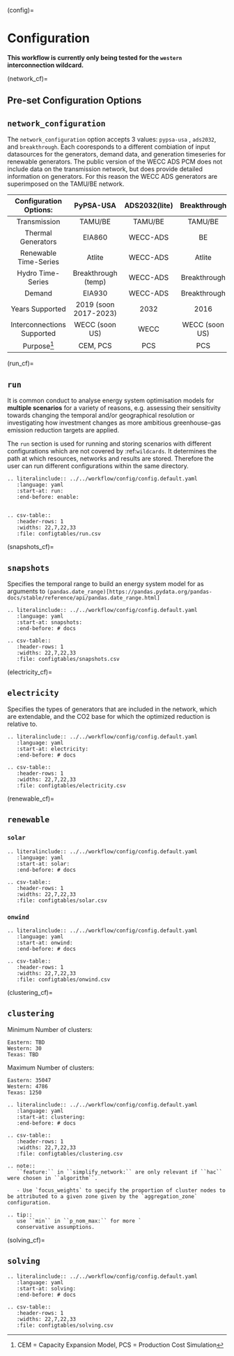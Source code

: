 (config)=
# Configuration 

**This workflow is currently only being tested for the `western` interconnection wildcard.**

(network_cf)=
## Pre-set Configuration Options

## ``network_configuration``

The `network_configuration` option accepts 3 values: `pypsa-usa` , `ads2032`, and `breakthrough`. Each cooresponds to a different combiation of input datasources for the generators, demand data, and generation timeseries for renewable generators. The public version of the WECC ADS PCM does not include data on the transmission network, but does provide detailed information on generators. For this reason the WECC ADS generators are superimposed on the TAMU/BE network.

| Configuration Options: | PyPSA-USA | ADS2032(lite) | Breakthrough |
|:----------:|:----------:|:----------:|:----------:|
| Transmission | TAMU/BE | TAMU/BE | TAMU/BE |
| Thermal Generators | EIA860 | WECC-ADS | BE |
| Renewable Time-Series | Atlite | WECC-ADS | Atlite |
| Hydro Time-Series | Breakthrough (temp) | WECC-ADS | Breakthrough |
| Demand | EIA930 | WECC-ADS | Breakthrough |
| Years Supported | 2019 (soon 2017-2023) | 2032 | 2016 |
| Interconnections Supported | WECC (soon US) | WECC | WECC (soon US)|
| Purpose[^+] | CEM, PCS | PCS | PCS |

[^+]: CEM = Capacity Expansion Model, PCS = Production Cost Simulation


(run_cf)=
## ``run``

It is common conduct to analyse energy system optimisation models for **multiple scenarios** for a variety of reasons,
e.g. assessing their sensitivity towards changing the temporal and/or geographical resolution or investigating how
investment changes as more ambitious greenhouse-gas emission reduction targets are applied.

The ``run`` section is used for running and storing scenarios with different configurations which are not covered by :ref:`wildcards`. It determines the path at which resources, networks and results are stored. Therefore the user can run different configurations within the same directory.

```{eval-rst}  
.. literalinclude:: ../../workflow/config/config.default.yaml
   :language: yaml
   :start-at: run:
   :end-before: enable:


.. csv-table::
   :header-rows: 1
   :widths: 22,7,22,33
   :file: configtables/run.csv
```

(snapshots_cf)=
## ``snapshots``

Specifies the temporal range to build an energy system model for as arguments to `(pandas.date_range)[https://pandas.pydata.org/pandas-docs/stable/reference/api/pandas.date_range.html]`

```{eval-rst}  
.. literalinclude:: ../../workflow/config/config.default.yaml
   :language: yaml
   :start-at: snapshots:
   :end-before: # docs

.. csv-table::
   :header-rows: 1
   :widths: 22,7,22,33
   :file: configtables/snapshots.csv
```


(electricity_cf)=
## ``electricity``

Specifies the types of generators that are included in the network, which are extendable, and the CO2 base for which the optimized reduction is relative to.

```{eval-rst}  
.. literalinclude:: ../../workflow/config/config.default.yaml
   :language: yaml
   :start-at: electricity:
   :end-before: # docs

.. csv-table::
   :header-rows: 1
   :widths: 22,7,22,33
   :file: configtables/electricity.csv
```

(renewable_cf)=
## ``renewable``
### ``solar``
```{eval-rst}  
.. literalinclude:: ../../workflow/config/config.default.yaml
   :language: yaml
   :start-at: solar:
   :end-before: # docs

.. csv-table::
   :header-rows: 1
   :widths: 22,7,22,33
   :file: configtables/solar.csv
```

### ``onwind``
```{eval-rst}  
.. literalinclude:: ../../workflow/config/config.default.yaml
   :language: yaml
   :start-at: onwind:
   :end-before: # docs

.. csv-table::
   :header-rows: 1
   :widths: 22,7,22,33
   :file: configtables/onwind.csv
```

(clustering_cf)=
## ``clustering``

Minimum Number of clusters:
```
Eastern: TBD
Western: 30
Texas: TBD
```

Maximum Number of clusters:
```
Eastern: 35047
Western: 4786
Texas: 1250
```

```{eval-rst}  
.. literalinclude:: ../../workflow/config/config.default.yaml
   :language: yaml
   :start-at: clustering:
   :end-before: # docs

.. csv-table::
   :header-rows: 1
   :widths: 22,7,22,33
   :file: configtables/clustering.csv

.. note::
   ``feature:`` in ``simplify_network:`` are only relevant if ``hac`` were chosen in ``algorithm``.
   
   - Use `focus_weights` to specify the proportion of cluster nodes to be attributed to a given zone given by the `aggregation_zone` configuration.

.. tip::
   use ``min`` in ``p_nom_max:`` for more `
   conservative assumptions.
```


(solving_cf)=
## ``solving``

```{eval-rst}  
.. literalinclude:: ../../workflow/config/config.default.yaml
   :language: yaml
   :start-at: solving:
   :end-before: # docs

.. csv-table::
   :header-rows: 1
   :widths: 22,7,22,33
   :file: configtables/solving.csv
```


